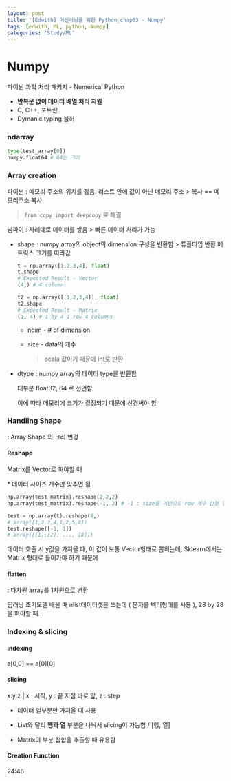 ```yaml
---
layout: post
title: '[Edwith] 머신러닝을 위한 Python_chap03 - Numpy'
tags: [edwith, ML, python, Numpy]
categories: 'Study/ML'
---
```


# Numpy

파이썬 과학 처리 패키지 - Numerical Python

- **반복문 없이 데이터 배열 처리 지원**
- C, C++, 포트란
- Dymanic typing 불허



### ndarray

```python
type(test_array[0])
numpy.float64 # 64는 크기
```



### Array creation 

파이썬 : 메모리 주소의 위치를 잡음. 리스트 안에 값이 아닌 메모리 주소 > 복사 == 메모리주소 복사 

> `from copy import deepcopy` 로 해결

넘파이 : 차례데로 데이터를 쌓음 > 빠른 데이터 처리가 가능

- shape : numpy array의 object의 dimension 구성을 반환함 > 튜플타입 반환
  메트릭스 크기를 따라감

  ```python
  t = np.array([1,2,3,4], float)
  t.shape 
  # Expected Result - Vector
  (4,) # 4 column
  
  t2 = np.array([[1,2,3,4]], float)
  t2.shape
  # Expected Result - Matrix
  (1, 4) # 1 by 4 1 row 4 columns
  ```

  - ndim - # of dimension

  - size - data의 개수

    > scala 값이기 때문에 int로 반환



- dtype : numpy array의 데이터 type을 반환함

  대부분 float32, 64 로 선언함

  이에 따라 메모리에 크기가 결정되기 때문에 신경써야 함



### Handling Shape

: Array Shape 의 크리 변경 

#### Reshape 

Matrix를 Vector로 펴야할 때

\* 데이터 사이즈 개수만 맞추면 됨

```python
np.array(test_matrix).reshape(2,2,2)
np.array(test_matrix).reshape(-1, 2) # -1 : size를 기반으로 row 개수 선정 | row 의 개수는 정확하게 모르지만 컬럼을 2개로 할 때

test = np.array(t).reshape(8,)
# array([1,2,3,4,1,2,5,8])
test.reshape([-1, 1])
# array([[1],[2], ..., [8]])
```

데이터 호출 시 y값을 가져올 때, 이 값이 보통 Vector형태로 뽑히는데, Sklearn에서는 Matrix 형태로 들어가야 하기 때문에 



#### flatten

: 다차원 array를 1차원으로 변환

딥러닝 초기모델 배울 때 nlist데이터셋을 쓰는데 ( 문자를 벡터형태를 사용 ), 28 by 28을 펴야할 때...



### Indexing & slicing

#### indexing

a[0,0] == a\[0][0]



#### slicing

x:y:z | x : 시작, y : 끝 지점 바로 앞, z : step

- 데이터 일부분만 가져올 때 사용

- List와 달리 **행과 열** 부분을 나눠서 slicing이 가능함 / [행, 열]

- Matrix의 부분 집합을 추출할 때 유용함

  

#### Creation Function

24:46